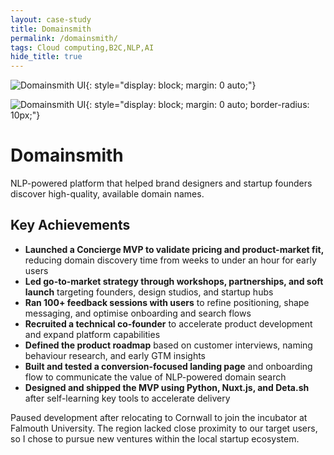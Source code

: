 ```yaml
---
layout: case-study
title: Domainsmith
permalink: /domainsmith/
tags: Cloud computing,B2C,NLP,AI
hide_title: true
---
```


![Domainsmith UI]({{site.baseurl}}/images/ui_example_domainsmith_BL34.jpg){: style="display: block; margin: 0 auto;"}

![Domainsmith UI]({{site.baseurl}}/images/ui_example_domainsmith.png){: style="display: block; margin: 0 auto; border-radius: 10px;"}

# Domainsmith

NLP-powered platform that helped brand designers and startup founders discover high-quality, available domain names.

## Key Achievements

- **Launched a Concierge MVP to validate pricing and product-market fit,** reducing domain discovery time from weeks to under an hour for early users
- **Led go-to-market strategy through workshops, partnerships, and soft launch** targeting founders, design studios, and startup hubs
- **Ran 100+ feedback sessions with users** to refine positioning, shape messaging, and optimise onboarding and search flows
- **Recruited a technical co-founder** to accelerate product development and expand platform capabilities
- **Defined the product roadmap** based on customer interviews, naming behaviour research, and early GTM insights
- **Built and tested a conversion-focused landing page** and onboarding flow to communicate the value of NLP-powered domain search
- **Designed and shipped the MVP using Python, Nuxt.js, and Deta.sh** after self-learning key tools to accelerate delivery

Paused development after relocating to Cornwall to join the incubator at Falmouth University. The region lacked close proximity to our target users, so I chose to pursue new ventures within the local startup ecosystem.